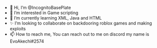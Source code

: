 - 👋 Hi, I’m @IncognitoBasePlate
- 👀 I’m interested in Game scripting 
- 🌱 I’m currently learning XML, Java and HTML
- ✨ I’m looking to collaborate on backdooring roblox games and making exploits
- 📫 How to reach me, You can reach out to me on discord my name is EvoAkechi#2574

<!---
IncognitoBasePlate/IncognitoBasePlate is a ✨ special ✨ repository because its `README.md` (this file) appears on your GitHub profile.
You can click the Preview link to take a look at your changes.
--->

